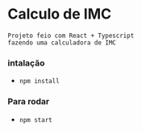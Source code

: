 # Calculo de IMC

    Projeto feio com React + Typescript
    fazendo uma calculadora de IMC

### intalação 
 -  `npm install`

### Para rodar
 - `npm start` 